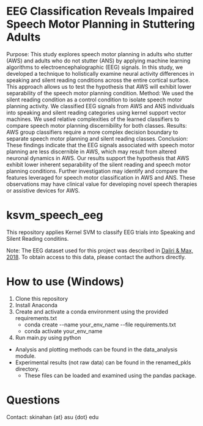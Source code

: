 # EEG Classification Reveals Impaired Speech Motor Planning in Stuttering Adults

Purpose: This study explores speech motor planning in adults who stutter (AWS) and adults who do not stutter (ANS) by applying machine learning algorithms to electroencephalographic (EEG) signals. In this study, we developed a technique to holistically examine neural activity differences in speaking and silent reading conditions across the entire cortical surface. This approach allows us to test the hypothesis that AWS will exhibit lower separability of the speech motor planning condition. Method: We used the silent reading condition as a control condition to isolate speech motor planning activity. We classified EEG signals from AWS and ANS individuals into speaking and silent reading categories using kernel support vector machines. We used relative complexities of the learned classifiers to compare speech motor planning discernibility for both classes. Results: AWS group classifiers require a more complex decision boundary to separate speech motor planning and silent reading classes. Conclusion: These findings indicate that the EEG signals associated with speech motor planning are less discernible in AWS, which may result from altered neuronal dynamics in AWS. Our results support the hypothesis that AWS exhibit lower inherent separability of the silent reading and speech motor planning conditions. Further investigation may identify and compare the features leveraged for speech motor classification in AWS and ANS. These observations may have clinical value for developing novel speech therapies or assistive devices for AWS.

# ksvm_speech_eeg

This repository applies Kernel SVM to classify EEG trials into Speaking and Silent Reading conditins.

Note: 
The EEG dataset used for this project was described in [Daliri & Max, 2018](https://doi.org/10.1016/j.cortex.2017.10.019). To obtain access to this data, please contact the authors directly.

# How to use (Windows)

1. Clone this repository
2. Install Anaconda
3. Create and activate a conda environment using the provided requirements.txt
   - conda create --name your_env_name --file requirements.txt
   - conda activate your_env_name
4. Run main.py using python

- Analysis and plotting methods can be found in the data_analysis module. 
- Experimental results (not raw data) can be found in the renamed_pkls directory.
   - These files can be loaded and examined using the pandas package.

# Questions

Contact: skinahan {at} asu {dot} edu
